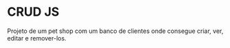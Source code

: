 # CRUD JS
 Projeto de um pet shop com um banco de clientes onde consegue criar, ver, editar e remover-los.
